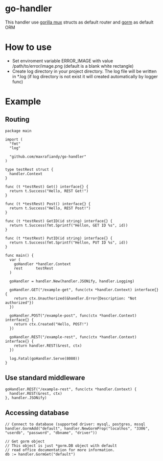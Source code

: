 # go-handler
This handler use [gorilla mux](https://github.com/gorilla/mux) structs as default router and [gorm](https://github.com/jinzhu/gorm) as default ORM

# How to use
- Set enviroment variable ERROR_IMAGE with value /path/to/error/image.png (default is a blank white rectangle)
- Create log directory in your project directory. The log file will be written in *.log (if log directory is not exist it will created automatically by logger func)

# Example
## Routing
```
package main

import (
  "fmt"
  "log"

  "github.com/maxrafiandy/go-handler"
)

type testRest struct {
  handler.Context
}

func (t *testRest) Get() interface{} {
  return t.Success("Hello, REST Get!")
}

func (t *testRest) Post() interface{} {
  return t.Success("Hello, REST Post!")
}

func (t *testRest) GetID(id string) interface{} {
  return t.Success(fmt.Sprintf("Hellon, GET ID %s", id))
}

func (t *testRest) PutID(id string) interface{} {
  return t.Success(fmt.Sprintf("Hellon, PUT ID %s", id))
}

func main() {
  var (
    goHandler *handler.Context
    rest      testRest
  )

  goHandler = handler.New(handler.JSONify, handler.Logging)

  goHandler.GET("/example-get", func(ctx *handler.Context) interface{} {
    return ctx.Unauthorized(&handler.Error{Description: "Not authorized"})
  })

  goHandler.POST("/example-post", func(ctx *handler.Context) interface{} {
    return ctx.Created("Hello, POST!")
  })

  goHandler.REST("/example-rest", func(ctx *handler.Context) interface{} {
    return handler.REST(&rest, ctx)
  })

  log.Fatal(goHandler.Serve(8080))
}
```
## Use standard middleware
```
goHandler.REST("/example-rest", func(ctx *handler.Context) {
  handler.REST(&rest, ctx)
}, handler.JSONify)
```
## Accessing database
```
// Connect to database (supported driver: mysql, postgres, mssql
handler.GormAdd("default", handler.NewGormProp("localhos", "3306", "userdb", "password", "dbname", "driver"))

// Get gorm object 
// This object is just *gorm.DB object with default 
// read office documentation for more information.
db := handler.GormGet("default")
```
